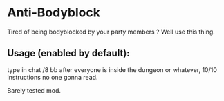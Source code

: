 # Anti-Bodyblock

Tired of being bodyblocked by your party members ?
Well use this thing.

## Usage (enabled by default):
type in chat /8 bb
after everyone is inside the dungeon or whatever, 10/10 instructions no one gonna read.

Barely tested mod.


